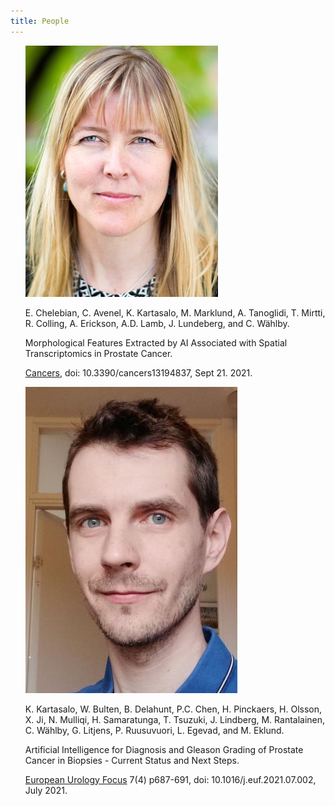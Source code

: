 ```yaml
---
title: People
---
```


<ul style="list-style-type:none">
    <!-- <li>
        <a href="https://katalog.uu.se/profile/?id=N96-5999"><img src="/assets/people_im/Carolina.png" width="130" height="170" class="people"/></a>
        <p class="authors"><a href="https://katalog.uu.se/profile/?id=N96-5999">Carolina W&auml;hlby</a></p>
        <p class="people">Principal investigator
        </p>
	</li>
    <li>
        <a href="https://katalog.uu.se/simpleprofile/?id=N13-1716"><img src="/assets/people_im/christophe.jpg" width="130" height="170" class="people"/></a>
        <p class="authors">Christophe Avenel</p>
        <p class="people">SciLifeLab - Bioimage Informatics Facility
        </p>
	</li> -->
    <li>
		<a href=""><img src="/assets/people_im/Carolina.png" class="publication"/></a>
		<p class="authors">E. Chelebian, C. Avenel, K. Kartasalo, M. Marklund, A. Tanoglidi, T. Mirtti, R. Colling, A. Erickson, A.D. Lamb, J. Lundeberg, and C. W&auml;hlby.</p>
		<p class="title">Morphological Features Extracted by AI Associated with Spatial Transcriptomics in Prostate Cancer.</p>
		<p class="publication"><a href="https://www.mdpi.com/2072-6694/13/19/4837">Cancers</a>, doi: 10.3390/cancers13194837, Sept 21. 2021.
		</p>
	</li>
	<li>
		<a href=""><img src="/assets/people_im/christophe.jpg" class="publication"/></a>
		<p class="authors"> K. Kartasalo, W. Bulten, B. Delahunt, P.C. Chen, H. Pinckaers, H. Olsson, X. Ji, N. Mulliqi, H. Samaratunga, T. Tsuzuki, J. Lindberg, M. Rantalainen,  C. W&auml;hlby, G. Litjens, P. Ruusuvuori, L. Egevad, and M. Eklund.</p>
		<p class="title">Artificial Intelligence for Diagnosis and Gleason Grading of Prostate Cancer in Biopsies - Current Status and Next Steps.</p>
		<p class="publication"><a href="https://www.sciencedirect.com/science/article/pii/S2405456921001814?via%3Dihub">European Urology Focus</a> 7(4) p687-691, doi: 10.1016/j.euf.2021.07.002, July 2021.
		</p>
	</li>
</ul>
